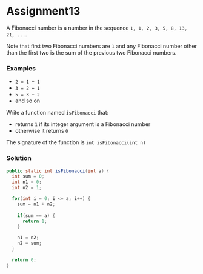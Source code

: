 # Assignment13

A Fibonacci number is a number in the sequence `1, 1, 2, 3, 5, 8, 13, 21, ...`.

Note that first two Fibonacci numbers are `1` and any Fibonacci number other than the first two is the sum of the previous two Fibonacci numbers.

### Examples

* `2 = 1 + 1`
* `3 = 2 + 1`
* `5 = 3 + 2`
* and so on

Write a function named `isFibonacci` that:

* returns `1` if its integer argument is a Fibonacci number
* otherwise it returns `0`

The signature of the function is `int isFibonacci(int n)`

### Solution

```java
public static int isFibonacci(int a) {
  int sum = 0;
  int n1 = 0;
  int n2 = 1;

  for(int i = 0; i <= a; i++) {
    sum = n1 + n2;
    
    if(sum == a) {
      return 1;
    }

    n1 = n2;
    n2 = sum;
  }

  return 0;
}
```